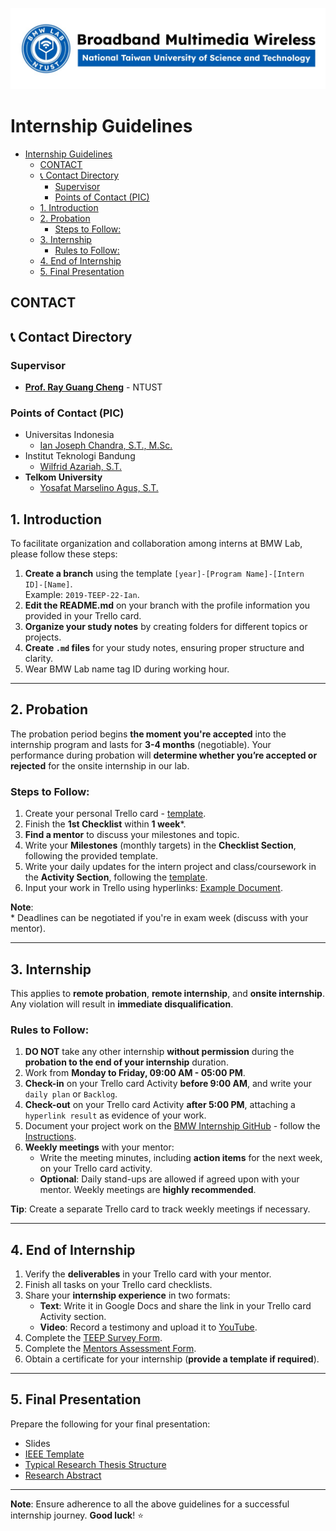 ![BMW Lab NTUST Logo](https://github.com/bmw-ece-ntust/logo/raw/master/JPG/BMW_Lab-NTUST-Fullname.jpeg)


# Internship Guidelines
- [Internship Guidelines](#internship-guidelines)
  - [CONTACT](#contact)
  - [📞 Contact Directory](#-contact-directory)
    - [Supervisor](#supervisor)
    - [Points of Contact (PIC)](#points-of-contact-pic)
  - [1. Introduction](#1-introduction)
  - [2. Probation](#2-probation)
    - [Steps to Follow:](#steps-to-follow)
  - [3. Internship](#3-internship)
    - [Rules to Follow:](#rules-to-follow)
  - [4. End of Internship](#4-end-of-internship)
  - [5. Final Presentation](#5-final-presentation)


## CONTACT
## 📞 Contact Directory

### Supervisor
- **[Prof. Ray Guang Cheng](mailto:crg@gapps.ntust.edu.tw)** - NTUST

### Points of Contact (PIC)
- Universitas Indonesia
  - [Ian Joseph Chandra, S.T., M.Sc.](mailto:d11202805@gapps.ntust.edu.tw)
- Institut Teknologi Bandung
  - [Wilfrid Azariah, S.T.](mailto:superwilfrid@gmail.com)
- **Telkom University**
  - [Yosafat Marselino Agus, S.T.](mailto:ninoagus@protonmail.com)

## 1. Introduction

To facilitate organization and collaboration among interns at BMW Lab, please follow these steps:

1. **Create a branch** using the template `[year]-[Program Name]-[Intern ID]-[Name]`.  
   Example: `2019-TEEP-22-Ian`.
2. **Edit the README.md** on your branch with the profile information you provided in your Trello card.
3. **Organize your study notes** by creating folders for different topics or projects.
4. **Create `.md` files** for your study notes, ensuring proper structure and clarity.
5. Wear BMW Lab name tag ID during working hour.

---

## 2. Probation

The probation period begins **the moment you're accepted** into the internship program and lasts for **3-4 months** (negotiable). Your performance during probation will **determine whether you’re accepted or rejected** for the onsite internship in our lab.

### Steps to Follow:

1. Create your personal Trello card - [template](https://trello.com/c/u9sGqbL3 "Trello Template").
2. Finish the **1st Checklist** within **1 week***.
3. **Find a mentor** to discuss your milestones and topic.
4. Write your **Milestones** (monthly targets) in the **Checklist Section**, following the provided template.
5. Write your daily updates for the intern project and class/coursework in the **Activity Section**, following the [template](https://trello.com/c/u9sGqbL3#comment-659d890649307cc45b86ce29 "Trello Activity Template").
6. Input your work in Trello using hyperlinks: [Example Document](https://drive.google.com/file/d/1OaBAXgMUCvCUQz4GsodeCcIdW4o-_wWb/view?usp=sharing "SmartCard Inline").

**Note**:  
\* Deadlines can be negotiated if you're in exam week (discuss with your mentor).

---

## 3. Internship

This applies to **remote probation**, **remote internship**, and **onsite internship**. Any violation will result in **immediate disqualification**.

### Rules to Follow:

1. **DO NOT** take any other internship **without permission** during the **probation to the end of your internship** duration.
2. Work from **Monday to Friday, 09:00 AM - 05:00 PM**.
3. **Check-in** on your Trello card Activity **before 9:00 AM**, and write your `daily plan` or `Backlog`.
4. **Check-out** on your Trello card Activity **after 5:00 PM**, attaching a `hyperlink result` as evidence of your work.
5. Document your project work on the [BMW Internship GitHub](https://github.com/bmw-ece-ntust/internship "BMW Internship GitHub") - follow the [Instructions](https://github.com/bmw-ece-ntust/internship?tab=readme-ov-file#1-introduction "BMW GitHub Instructions").
6. **Weekly meetings** with your mentor:
   - Write the meeting minutes, including **action items** for the next week, on your Trello card activity.
   - **Optional**: Daily stand-ups are allowed if agreed upon with your mentor. Weekly meetings are **highly recommended**.

**Tip**: Create a separate Trello card to track weekly meetings if necessary.

---

## 4. End of Internship

1. Verify the **deliverables** in your Trello card with your mentor.
2. Finish all tasks on your Trello card checklists.
3. Share your **internship experience** in two formats:
   - **Text**: Write it in Google Docs and share the link in your Trello card Activity section.
   - **Video**: Record a testimony and upload it to [YouTube](http://youtube.com "YouTube").
4. Complete the [TEEP Survey Form](https://docs.google.com/forms/d/e/1FAIpQLSdWLiwlq39icJ-ulSeVIIHkzcu01MwK-xSO_9tMzItofZt0hQ/viewform "TEEP Survey Form").
5. Complete the [Mentors Assessment Form](https://docs.google.com/forms/d/e/1FAIpQLSeJ5ZNKkrz27HFsO2ZFiU-mB2DwD8yFyf45zqdxJqjnnyWVLA/viewform "Mentor Assessment Form").
6. Obtain a certificate for your internship (**provide a template if required**).

---

## 5. Final Presentation

Prepare the following for your final presentation:

- Slides
- [IEEE Template](https://www.overleaf.com/gallery/tagged/ieee-official "IEEE Template")
- [Typical Research Thesis Structure](https://hackmd.io/LKNRZXIaRnqh36M5Ly6FXQ#Typical-Research-Thesis-Structure "Research Thesis Structure")
- [Research Abstract](https://hackmd.io/LKNRZXIaRnqh36M5Ly6FXQ#Research-Abstract "Research Abstract")

---

**Note**: Ensure adherence to all the above guidelines for a successful internship journey. **Good luck**! ⭐️